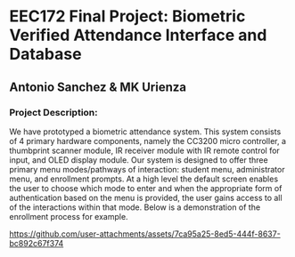 # EEC172 Final Project: Biometric Verified Attendance Interface and Database
## Antonio Sanchez & MK Urienza

### Project Description:

We have prototyped a biometric attendance system. This system consists of 4 primary hardware components, namely the CC3200 micro controller, a thumbprint scanner module, IR receiver module with IR remote control for input, and OLED display module.
Our system is designed to offer three primary menu modes/pathways of interaction: student menu, administrator menu, and enrollment prompts.
At a high level the default screen enables the user to choose which mode to enter and when the appropriate form of authentication based on the menu is provided, the user gains access to all of the interactions within that mode.
Below is a demonstration of the enrollment process for example. 

https://github.com/user-attachments/assets/7ca95a25-8ed5-444f-8637-bc892c67f374
